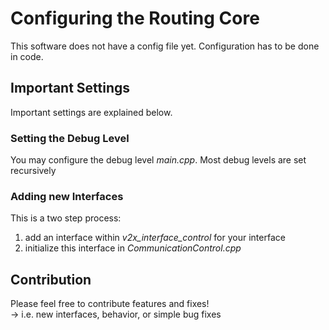 # Configuring the Routing Core
This software does not have a config file yet. Configuration has to be done in code.

## Important Settings
Important settings are explained below.

### Setting the Debug Level
You may configure the debug level *main.cpp*. Most debug levels are set recursively

### Adding new Interfaces
This is a two step process:
1. add an interface within *v2x_interface_control* for your interface
2. initialize this interface in *CommunicationControl.cpp*

## Contribution
Please feel free to contribute features and fixes!\
-> i.e. new interfaces, behavior, or simple bug fixes
